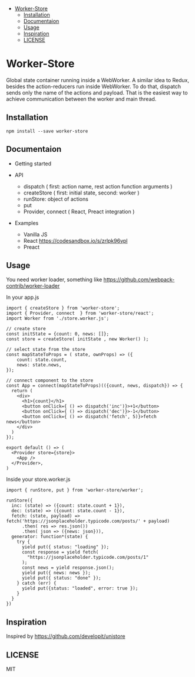 <!-- START doctoc generated TOC please keep comment here to allow auto update -->
<!-- DON'T EDIT THIS SECTION, INSTEAD RE-RUN doctoc TO UPDATE -->


- [Worker-Store](#worker-store)
  - [Installation](#installation)
  - [Documentaion](#documentaion)
  - [Usage](#usage)
  - [Inspiration](#inspiration)
  - [LICENSE](#license)

<!-- END doctoc generated TOC please keep comment here to allow auto update -->

# Worker-Store

Global state container running inside a WebWorker.
A similar idea to Redux, besides the action-reducers run inside WebWorker.
To do that, dispatch sends only the name of the actions and payload.
That is the easiest way to achieve communication between the worker and main thread.

## Installation

```
npm install --save worker-store
```

## Documentaion

* Getting started
* API

  * dispatch ( first: action name, rest action function arguments )
  * createStore ( first: initial state, second: worker )
  * runStore: object of actions
  * put
  * Provider, connect ( React, Preact integration )

* Examples
  * Vanilla JS
  * React https://codesandbox.io/s/zrlpk96vpl
  * Preact 

## Usage

You need worker loader, something like https://github.com/webpack-contrib/worker-loader

In your app.js

```
import { createStore } from 'worker-store';
import { Provider, connect  } from 'worker-store/react';
import Worker from './store.worker.js';

// create store
const initState = {count: 0, news: []};
const store = createStore( initState , new Worker() );

// select state from the store
const mapStateToProps = ( state, ownProps) => ({
    count: state.count,
    news: state.news,
});

// connect component to the store
const App = connect(mapStateToProps)(({count, news, dispatch}) => {
  return (
    <div>
      <h1>{count}</h1>
      <button onClick={ () => dispatch('inc')}>+1</button>
      <button onClick={ () => dispatch('dec')}>-1</button>
      <button onClick={ () => dispatch('fetch', 5)}>fetch news</button>
    </div>
  )
});

export default () => (
  <Provider store={store}>
    <App />
  </Provider>,
)
```

Inside your store.worker.js

```
import { runStore, put } from 'worker-store/worker';

runStore({
  inc: (state) => ({count: state.count + 1}),
  dec: (state) => ({count: state.count - 1}),
  fetch: (state, payload) => fetch('https://jsonplaceholder.typicode.com/posts/' + payload)
      .then( res => res.json())
      .then( json => ({news: json})),
  generator: function*(state) {
    try {
      yield put({ status: "loading" });
      const response = yield fetch(
        "https://jsonplaceholder.typicode.com/posts/1"
      );
      const news = yield response.json();
      yield put({ news: news });
      yield put({ status: "done" });
    } catch (err) {
      yield put({status: "loaded", error: true });
    }
  }
})
```

## Inspiration

Inspired by https://github.com/developit/unistore

## LICENSE

MIT
